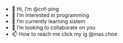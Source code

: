 - 👋 Hi, I’m @cnf-ping
- 👀 I’m interested in programming
- 🌱 I’m currently learning sistem
- 💞️ I’m looking to collaborate on you
- 📫 How to reach me click my ig @mas.choe

<!---
Choerul-ping/Choerul-ping is a ✨ special ✨ repository because its `README.md` (this file) appears on your GitHub profile.
You can click the Preview link to take a look at your changes.
--->
